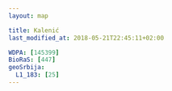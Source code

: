 ```yaml
---
layout: map

title: Kalenić
last_modified_at: 2018-05-21T22:45:11+02:00

WDPA: [145399]
BioRaS: [447]
geoSrbija:
  L1_183: [25]
---
```

